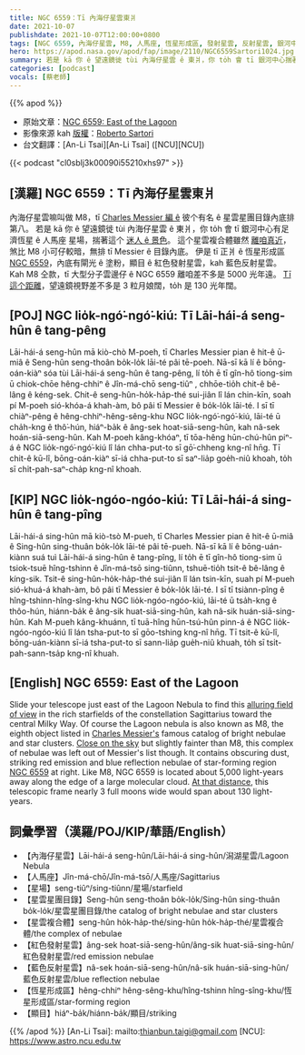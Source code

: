```yaml
---
title: NGC 6559：Tī 內海仔星雲東爿
date: 2021-10-07
publishdate: 2021-10-07T12:00:00+0800
tags: [NGC 6559, 內海仔星雲, M8, 人馬座, 恆星形成區, 發射星雲, 反射星雲, 銀河中心]
hero: https://apod.nasa.gov/apod/fap/image/2110/NGC6559Sartori1024.jpg
summary: 若是 kā 你 ê 望遠鏡徙 tùi 內海仔星雲 ê 東爿，你 to̍h 會 tī 銀河中心揣著這个星雲複合體 NGC 6559。
categories: [podcast]
vocals: [蔡老師]
---
```


{{% apod %}}

- 原始文章：[NGC 6559: East of the Lagoon](https://apod.nasa.gov/apod/ap211007.html)
- 影像來源 kah [版權][copyright]：[Roberto Sartori](https://www.astrobin.com/users/robyx/)
- 台文翻譯：[An-Li Tsai][An-Li Tsai] ([NCU][NCU])

{{< podcast "cl0sblj3k00090i55210xhs97" >}}

## [漢羅] NGC 6559：Tī 內海仔星雲東爿
內海仔星雲嘛叫做 M8，tī [Charles Messier 編 ê][Charles Messier's] 彼个有名 ê 星雲星團目錄內底排第八。
若是 kā 你 ê 望遠鏡徙 tùi 內海仔星雲 ê 東爿，你 to̍h 會 tī 銀河中心有足濟恆星 ê 人馬座 星場，揣著這个 [迷人 ê 景色][alluring field of view]。
這个星雲複合體雖然 [離咱真近][Close on the sky]，煞比 M8 小可仔較暗，無排 tī Messier ê 目錄內底。
伊是 tī 正爿 ê 恆星形成區 [NGC 6559][NGC 6559]，內底有閘光 ê 塗粉，顯目 ê 紅色發射星雲，kah 藍色反射星雲。
Kah M8 仝款，tī 大型分子雲邊仔 ê NGC 6559 離咱差不多是 5000 光年遠。
[Tī 這个距離][At that distance]，望遠鏡視野差不多是 3 粒月娘闊，to̍h 是 130 光年闊。

## [POJ] NGC lio̍k-ngó͘-ngó͘-kiú: Tī Lāi-hái-á seng-hûn ê tang-pêng
Lāi-hái-á seng-hûn mā kiò-chò M-poeh, tī Charles Messier pian ê hit-ê ū-miâ ê Seng-hûn seng-thoân bo̍k-lo̍k lāi-té pâi tē-poeh.
Nā-sī kā lí ê bōng-oán-kiàⁿ sóa tùi Lāi-hái-á seng-hûn ê tang-pêng, lí to̍h ē tī gîn-hô tiong-sim ū chiok-chōe hêng-chhiⁿ ê Jîn-má-chō seng-tiûⁿ , chhōe-tio̍h chit-ê bê-lâng ê kéng-sek.
Chit-ê seng-hûn-ho̍k-ha̍p-thé sui-jiân lî lán chin-kīn, soah pí M-poeh sió-khóa-á khah-àm, bô pâi tī Messier ê bo̍k-lo̍k lāi-té.
I sī tī chiàⁿ-pêng ê hêng-chhiⁿ-hêng-sêng-khu NGC lio̍k-ngó͘-ngó͘-kiú, lāi-té ū cha̍h-kng ê thô͘-hún, hiáⁿ-ba̍k ê âng-sek hoat-siā-seng-hûn, kah nâ-sek hoán-siā-seng-hûn.
Kah M-poeh kâng-khóaⁿ, tī tōa-hêng hūn-chú-hûn piⁿ-á ê NGC lio̍k-ngó͘-ngó͘-kiú lî lán chha-put-to sī gō͘-chheng kng-nî hn̄g.
Tī chit-ê kū-lî, bōng-oán-kiàⁿ sī-iá chha-put-to sī saⁿ-lia̍p goe̍h-niû khoah, to̍h sī chi̍t-pah-saⁿ-cha̍p kng-nî khoah.

## [KIP] NGC lio̍k-ngóo-ngóo-kiú: Tī Lāi-hái-á sing-hûn ê tang-pîng
Lāi-hái-á sing-hûn mā kiò-tsò M-pueh, tī Charles Messier pian ê hit-ê ū-miâ ê Sing-hûn sing-thuân bo̍k-lo̍k lāi-té pâi tē-pueh.
Nā-sī kā lí ê bōng-uán-kiànn suá tuì Lāi-hái-á sing-hûn ê tang-pîng, lí to̍h ē tī gîn-hô tiong-sim ū tsiok-tsuē hîng-tshinn ê Jîn-má-tsō sing-tiûnn, tshuē-tio̍h tsit-ê bê-lâng ê kíng-sik.
Tsit-ê sing-hûn-ho̍k-ha̍p-thé sui-jiân lî lán tsin-kīn, suah pí M-pueh sió-khuá-á khah-àm, bô pâi tī Messier ê bo̍k-lo̍k lāi-té.
I sī tī tsiànn-pîng ê hîng-tshinn-hîng-sîng-khu NGC lio̍k-ngóo-ngóo-kiú, lāi-té ū tsa̍h-kng ê thôo-hún, hiánn-ba̍k ê âng-sik huat-siā-sing-hûn, kah nâ-sik huán-siā-sing-hûn.
Kah M-pueh kâng-khuánn, tī tuā-hîng hūn-tsú-hûn pinn-á ê NGC lio̍k-ngóo-ngóo-kiú lî lán tsha-put-to sī gōo-tshing kng-nî hn̄g.
Tī tsit-ê kū-lî, bōng-uán-kiànn sī-iá tsha-put-to sī sann-lia̍p gue̍h-niû khuah, to̍h sī tsi̍t-pah-sann-tsa̍p kng-nî khuah.

## [English] NGC 6559: East of the Lagoon
Slide your telescope just east of the Lagoon Nebula to find this [alluring field of view][alluring field of view] in the rich starfields of the constellation Sagittarius toward the central Milky Way.
Of course the Lagoon nebula is also known as M8, the eighth object listed in [Charles Messier's][Charles Messier's] famous catalog of bright nebulae and star clusters.
[Close on the sky][Close on the sky] but slightly fainter than M8, this complex of nebulae was left out of Messier's list though.
It contains obscuring dust, striking red emission and blue reflection nebulae of star-forming region [NGC 6559][NGC 6559] at right.
Like M8, NGC 6559 is located about 5,000 light-years away along the edge of a large molecular cloud.
[At that distance][At that distance], this telescopic frame nearly 3 full moons wide would span about 130 light-years.

## 詞彙學習（漢羅/POJ/KIP/華語/English）
- 【內海仔星雲】Lāi-hái-á seng-hûn/Lāi-hái-á sing-hûn/潟湖星雲/Lagoon Nebula
- 【人馬座】Jîn-má-chō/Jîn-má-tsō/人馬座/Sagittarius
- 【星場】seng-tiûⁿ/sing-tiûnn/星場/starfield
- 【星雲星團目錄】Seng-hûn seng-thoân bo̍k-lo̍k/Sing-hûn sing-thuân bo̍k-lo̍k/星雲星團目錄/the catalog of bright nebulae and star clusters
- 【星雲複合體】seng-hûn ho̍k-ha̍p-thé/sing-hûn ho̍k-ha̍p-thé/星雲複合體/the complex of nebulae
- 【紅色發射星雲】âng-sek hoat-siā-seng-hûn/âng-sik huat-siā-sing-hûn/紅色發射星雲/red emission nebulae
- 【藍色反射星雲】nâ-sek hoán-siā-seng-hûn/nâ-sik huán-siā-sing-hûn/藍色反射星雲/blue reflection nebulae
- 【恆星形成區】hêng-chhiⁿ hêng-sêng-khu/hîng-tshinn hîng-sîng-khu/恆星形成區/star-forming region
- 【顯目】hiáⁿ-ba̍k/hiánn-ba̍k/顯目/striking


{{% /apod %}}
[An-Li Tsai]: mailto:thianbun.taigi@gmail.com
[NCU]: https://www.astro.ncu.edu.tw

[copyright]: https://apod.nasa.gov/apod/fap/lib/about_apod.html#srapply

[alluring field of view]:https://www.astrobin.com/pxnp3i/D/
[Charles Messier's]:https://www.nasa.gov/content/explore-the-night-sky-hubble-s-messier-catalog-bio
[Close on the sky]:https://apod.nasa.gov/apod/ap210426.html
[NGC 6559]:https://apod.nasa.gov/apod/ap090802.html
[At that distance]:https://arxiv.org/abs/1109.4479
